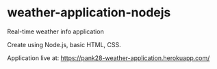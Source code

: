 # weather-application-nodejs
Real-time weather info application

Create using Node.js, basic HTML, CSS.

Application live at: https://pank28-weather-application.herokuapp.com/
